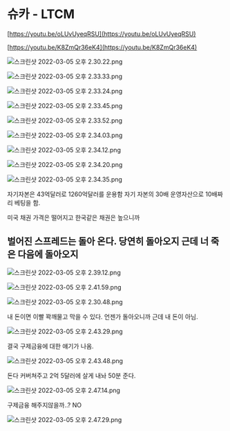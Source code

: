 # 슈카 - LTCM

[https://youtu.be/oLUvUyeqRSU](https://youtu.be/oLUvUyeqRSU)

[https://youtu.be/K8ZmQr36eK4](https://youtu.be/K8ZmQr36eK4)

![스크린샷 2022-03-05 오후 2.30.22.png](/others/images/syukaltcm/%EC%8A%A4%ED%81%AC%EB%A6%B0%EC%83%B7_2022-03-05_%EC%98%A4%ED%9B%84_2.30.22.png)

![스크린샷 2022-03-05 오후 2.33.33.png](/others/images/syukaltcm/%EC%8A%A4%ED%81%AC%EB%A6%B0%EC%83%B7_2022-03-05_%EC%98%A4%ED%9B%84_2.33.33.png)

![스크린샷 2022-03-05 오후 2.33.24.png](/others/images/syukaltcm/%EC%8A%A4%ED%81%AC%EB%A6%B0%EC%83%B7_2022-03-05_%EC%98%A4%ED%9B%84_2.33.24.png)

![스크린샷 2022-03-05 오후 2.33.45.png](/others/images/syukaltcm/%EC%8A%A4%ED%81%AC%EB%A6%B0%EC%83%B7_2022-03-05_%EC%98%A4%ED%9B%84_2.33.45.png)

![스크린샷 2022-03-05 오후 2.33.52.png](/others/images/syukaltcm/%EC%8A%A4%ED%81%AC%EB%A6%B0%EC%83%B7_2022-03-05_%EC%98%A4%ED%9B%84_2.33.52.png)

![스크린샷 2022-03-05 오후 2.34.03.png](/others/images/syukaltcm/%EC%8A%A4%ED%81%AC%EB%A6%B0%EC%83%B7_2022-03-05_%EC%98%A4%ED%9B%84_2.34.03.png)

![스크린샷 2022-03-05 오후 2.34.12.png](/others/images/syukaltcm/%EC%8A%A4%ED%81%AC%EB%A6%B0%EC%83%B7_2022-03-05_%EC%98%A4%ED%9B%84_2.34.12.png)

![스크린샷 2022-03-05 오후 2.34.20.png](/others/images/syukaltcm/%EC%8A%A4%ED%81%AC%EB%A6%B0%EC%83%B7_2022-03-05_%EC%98%A4%ED%9B%84_2.34.20.png)

![스크린샷 2022-03-05 오후 2.34.35.png](/others/images/syukaltcm/%EC%8A%A4%ED%81%AC%EB%A6%B0%EC%83%B7_2022-03-05_%EC%98%A4%ED%9B%84_2.34.35.png)

자기자본은 43억달러로 1260억달러를 운용함 자기 자본의 30배 운영자산으로 10배짜리 베팅을 함.

미국 채권 가격은 떨어지고 한국같은 채권은 높으니까

## 벌어진 스프레드는 돌아 온다. 당연히 돌아오지 근데 너 죽은 다음에 돌아오지

![스크린샷 2022-03-05 오후 2.39.12.png](/others/images/syukaltcm/%EC%8A%A4%ED%81%AC%EB%A6%B0%EC%83%B7_2022-03-05_%EC%98%A4%ED%9B%84_2.39.12.png)

![스크린샷 2022-03-05 오후 2.41.59.png](/others/images/syukaltcm/%EC%8A%A4%ED%81%AC%EB%A6%B0%EC%83%B7_2022-03-05_%EC%98%A4%ED%9B%84_2.41.59.png)

![스크린샷 2022-03-05 오후 2.30.48.png](/others/images/syukaltcm/%EC%8A%A4%ED%81%AC%EB%A6%B0%EC%83%B7_2022-03-05_%EC%98%A4%ED%9B%84_2.30.48.png)

내 돈이면 이빨 꽉깨물고 막을 수 있다. 언젠가 돌아오니까 근데 내 돈이 아님.

![스크린샷 2022-03-05 오후 2.43.29.png](/others/images/syukaltcm/%EC%8A%A4%ED%81%AC%EB%A6%B0%EC%83%B7_2022-03-05_%EC%98%A4%ED%9B%84_2.43.29.png)

결국 구제금융에 대한 얘기가 나옴.

![스크린샷 2022-03-05 오후 2.43.48.png](/others/images/syukaltcm/%EC%8A%A4%ED%81%AC%EB%A6%B0%EC%83%B7_2022-03-05_%EC%98%A4%ED%9B%84_2.43.48.png)

돈다 커버쳐주고 2억 5달러에 살게 내놔 50분 준다.

![스크린샷 2022-03-05 오후 2.47.14.png](/others/images/syukaltcm/%EC%8A%A4%ED%81%AC%EB%A6%B0%EC%83%B7_2022-03-05_%EC%98%A4%ED%9B%84_2.47.14.png)

구제금융 해주지않을까..? NO

![스크린샷 2022-03-05 오후 2.47.29.png](/others/images/syukaltcm/%EC%8A%A4%ED%81%AC%EB%A6%B0%EC%83%B7_2022-03-05_%EC%98%A4%ED%9B%84_2.47.29.png)